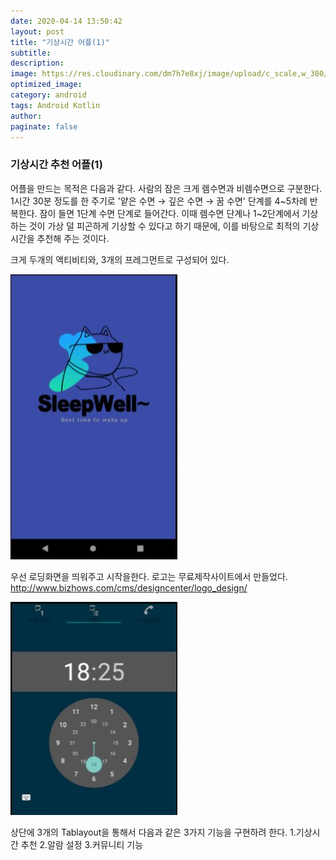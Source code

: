 ```yaml
---
date: 2020-04-14 13:50:42
layout: post
title: "기상시간 어플(1)"
subtitle:
description:
image: https://res.cloudinary.com/dm7h7e8xj/image/upload/c_scale,w_380/v1559820489/js-code_n83m7a.jpg
optimized_image: 
category: android
tags: Android Kotlin
author:
paginate: false
---
```



### 기상시간 추천 어플(1)

어플을 만드는 목적은 다음과 같다.
사람의 잠은 크게 렘수면과 비렘수면으로 구분한다. 1시간 30분 정도를 한 주기로 '얕은 수면 → 깊은 수면 → 꿈 수면' 단계를 4~5차례 반복한다. 잠이 들면 1단계 수면 단계로 들어간다. 
이때 렘수면 단계나 1~2단계에서 기상하는 것이 가상 덜 피곤하게 기상할 수 있다고 하기 때문에, 이를 바탕으로 최적의 기상시간을 추천해 주는 것이다.
<br>

크게 두개의 액티비티와, 3개의 프레그먼트로 구성되어 있다.

![로딩](..\assets\img\Android\2020-04-14-23-01-36.png)

우선  로딩화면을 띄워주고 시작을한다. 로고는 무료제작사이트에서 만들었다. <http://www.bizhows.com/cms/designcenter/logo_design/>

![페이지](..\assets\img\Android\2020-04-14-23-03-36.png)

상단에 3개의 Tablayout을 통해서 다음과 같은 3가지 기능을 구현하려 한다.
1.기상시간 추천
2.알람 설정
3.커뮤니티 기능

